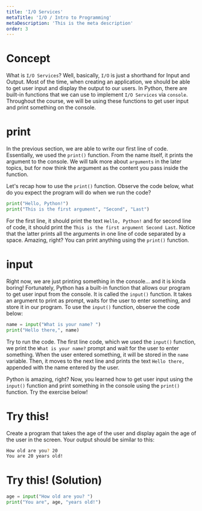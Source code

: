 ```yaml
---
title: 'I/O Services'
metaTitle: 'I/O / Intro to Programming'
metaDescription: 'This is the meta description'
order: 3
---
```


# Concept

What is `I/O Services`? Well, basically, `I/O` is just a shorthand for Input and Output. Most of the time, when creating an application, we should be able to get user input and display the output to our users. In Python, there are built-in functions that we can use to implement `I/O Services` via `console`. Throughout the course, we will be using these functions to get user input and print something on the console.

# print

In the previous section, we are able to write our first line of code. Essentially, we used the `print()` function. From the name itself, it prints the argument to the console. We will talk more about `arguments` in the later topics, but for now think the argument as the content you pass inside the function.

Let's recap how to use the `print()` function. Observe the code below, what do you expect the program will do when we run the code?

```python
print("Hello, Python!")
print("This is the first argument", "Second", "Last")
```

For the first line, it should print the text `Hello, Python!` and for second line of code, it should print the `This is the first argument Second Last`. Notice that the latter prints all the arguments in one line of code separated by a space. Amazing, right? You can print anything using the `print()` function.

# input

Right now, we are just printing something in the console... and it is kinda boring! Fortunately, Python has a built-in function that allows our program to get user input from the console. It is called the `input()` function. It takes an argument to print as prompt, waits for the user to enter something, and store it in our program. To use the `input()` function, observe the code below:

```python
name = input("What is your name? ")
print("Hello there,", name)
```

Try to run the code. The first line code, which we used the `input()` function, we print the `What is your name?` prompt and wait for the user to enter something. When the user entered something, it will be stored in the `name` variable. Then, it moves to the next line and prints the text `Hello there,` appended with the name entered by the user.

Python is amazing, right? Now, you learned how to get user input using the `input()` function and print something in the console using the `print()` function. Try the exercise below!

# Try this!

Create a program that takes the age of the user and display again the age of the user in the screen. Your output should be similar to this:

```bash
How old are you? 20
You are 20 years old!
```

# Try this! (Solution)

```python
age = input("How old are you? ")
print("You are", age, "years old!")
```

